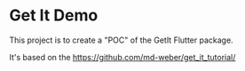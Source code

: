 # Get It Demo

This project is to create a "POC" of the GetIt Flutter package.

It's based on the https://github.com/md-weber/get_it_tutorial/

